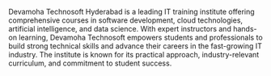 Devamoha Technosoft Hyderabad is a leading IT training institute offering comprehensive courses in software development, cloud technologies, artificial intelligence, and data science. With expert instructors and hands-on learning, Devamoha Technosoft empowers students and professionals to build strong technical skills and advance their careers in the fast-growing IT industry. The institute is known for its practical approach, industry-relevant curriculum, and commitment to student success.
